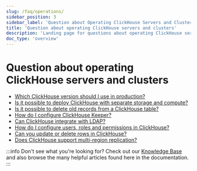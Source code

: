 ```yaml
---
slug: /faq/operations/
sidebar_position: 3
sidebar_label: 'Question about Operating ClickHouse Servers and Clusters'
title: 'Question about operating ClickHouse servers and clusters'
description: 'Landing page for questions about operating ClickHouse servers and clusters'
doc_type: 'overview'
---
```


# Question about operating ClickHouse servers and clusters

- [Which ClickHouse version should I use in production?](/faq/operations/production.md)
- [Is it possible to deploy ClickHouse with separate storage and compute?](/faq/operations/separate_storage.md)
- [Is it possible to delete old records from a ClickHouse table?](/faq/operations/delete-old-data.md)
- [How do I configure ClickHouse Keeper?](/guides/sre/keeper/index.md)
- [Can ClickHouse integrate with LDAP?](/guides/sre/user-management/configuring-ldap.md)
- [How do I configure users, roles and permissions in ClickHouse?](/guides/sre/user-management/index.md)
- [Can you update or delete rows in ClickHouse?](/guides/developer/mutations.md)
- [Does ClickHouse support multi-region replication?](/faq/operations/multi-region-replication.md)

:::info Don't see what you're looking for?
Check out our [Knowledge Base](/knowledgebase/) and also browse the many helpful articles found here in the documentation.
:::
